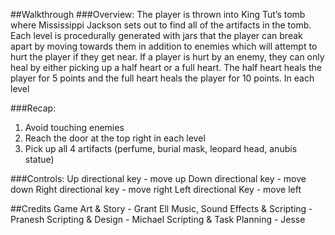 ##Walkthrough
###Overview:
The player is thrown into King Tut’s tomb where Mississippi Jackson sets out to find all of the artifacts in the tomb. Each level is procedurally generated with jars that the player can break apart by moving towards them in addition to enemies which will attempt to hurt the player if they get near. If a player is hurt by an enemy, they can only heal by either picking up a half heart or a full heart. The half heart heals the player for 5 points and the full heart heals the player for 10 points. In each level

###Recap:
1. Avoid touching enemies
2. Reach the door at the top right in each level
3. Pick up all 4 artifacts (perfume, burial mask, leopard head, anubis statue)


###Controls:
Up directional key - move up
Down directional key - move down
Right directional key - move right
Left directional Key - move left


##Credits
Game Art & Story - Grant Ell
Music, Sound Effects & Scripting - Pranesh
Scripting & Design - Michael
Scripting & Task Planning - Jesse